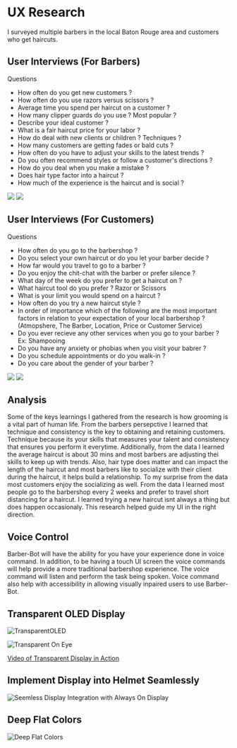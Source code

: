 # UX Research
I surveyed multiple barbers in the local Baton Rouge area and customers who get haircuts. 

## User Interviews (For Barbers)
Questions 
- How often do you get new customers ?
- How often do you use razors versus scissors ?
- Average time you spend per haircut on a customer ?
- How many clipper guards do you use ? Most popular ?
- Describe your ideal customer ?
- What is a fair haircut price for your labor ?
- How do deal with new clients or children ? Techniques ?
- How many customers are getting fades or bald cuts ?
- How often do you have to adjust your skills to the latest trends ?
- Do you often recommend styles or follow a customer's directions ?
- How do you deal when you make a mistake ?
- Does hair type factor into a haircut ?
- How much of the experience is the haircut and is social ?

<img src="images/Slide2.png">
<img src="images/Slide3.png">

## User Interviews (For Customers)
Questions 
- How often do you go to the barbershop ?
- Do you select your own haircut or  do you let your barber decide ?
- How far would you travel to go to a barber ?
- Do you enjoy the chit-chat with the barber or prefer silence ?
- What day of the week do you prefer to get a haircut on ?
- What haircut tool do you prefer ? Razor or Scissors
- What is your limit you would spend on a haircut ?
- How often do you try a new haircut style ?
- In order of importance which of the following are the most important factors in relation to your expectation of your local barbershop ? (Atmopshere, The Barber, Location, Price or Customer Service)
- Do you ever recieve any other services when you go to your barber ? Ex: Shampooing
- Do you have any anxiety or phobias when you visit your babrer ?
- Do you schedule appointments or do you walk-in ?
- Do you care about the gender of your barber ?

<img src="images/slide4.png">
<img src="images/slide5.png">

## Analysis
Some of the keys learnings I gathered from the research is how grooming is a vital part of human life. From the barbers persepctive I learned that technique and consistency is the key to obtaining and retaining customers. Technique because its your skills that measures your talent and consistency that ensures you perform it everytime. Additionally, from the data I learned the average haircut is about 30 mins and most barbers are adjusting thei skills to keep up with trends. Also, hair type does matter and can impact the length of the haircut and most barbers like to socialize with their client during the haircut, it helps build a relationship. To my surprise from the data most customers enjoy the socializing as well. From the data I learned most people go to the barbershop every 2 weeks and prefer to travel short distancing for a haircut. I learned trying a new haircut isnt always a thing but does happen occasionaly. This research helped guide my UI in the right direction.

## Voice Control
Barber-Bot will have the ability for you have your experience done in voice command. In addition, to be having a touch UI screen the voice commands will help provide a more traditional barbershop experience. The voice command will listen and perform the task being spoken. Voice command also help with accessibility in allowing visually inpaired users to use Barber-Bot.

## Transparent OLED Display

![TransparentOLED](images/TransparentOLED.jpg)

![Transparent On Eye](images/TransparentOnEye.jpg)

[Video of Transparent Display in Action](https://www.youtube.com/watch?time_continue=111&v=_lT-YdomsIE&feature=emb_logo)

## Implement Display into Helmet Seamlessly
![Seemless Display Integration with Always On Display](images/Seamless.jpg)

## Deep Flat Colors
![Deep Flat Colors](images/DeepFlatColor.png)

